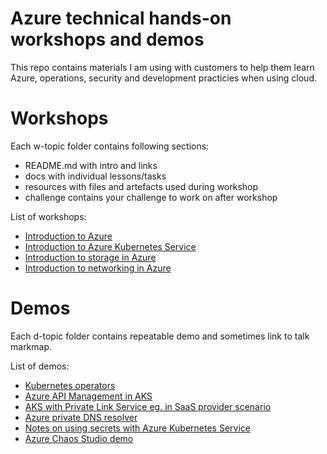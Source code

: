 # Azure technical hands-on workshops and demos
This repo contains materials I am using with customers to help them learn Azure, operations, security and development practicies when using cloud.

# Workshops
Each w-topic folder contains following sections:
- README.md with intro and links
- docs with individual lessons/tasks
- resources with files and artefacts used during workshop
- challenge contains your challenge to work on after workshop
  
List of workshops:
- [Introduction to Azure](./w-azure-basics/README.md)
- [Introduction to Azure Kubernetes Service](./w-aks-intro/README.md)
- [Introduction to storage in Azure](./w-storage/README.md)
- [Introduction to networking in Azure](./w-networking/README.md)

# Demos
Each d-topic folder contains repeatable demo and sometimes link to talk markmap.

List of demos:
- [Kubernetes operators](./d-kubernetes-operators/README.md)
- [Azure API Management in AKS](./d-apim-in-aks/README.md)
- [AKS with Private Link Service eg. in SaaS provider scenario](./d-aks-with-privatelinkservice/README.md)
- [Azure private DNS resolver](./d-dns-resolver/README.md)
- [Notes on using secrets with Azure Kubernetes Service](./d-kubernetes-secrets/README.md)
- [Azure Chaos Studio demo](./d-chaos-studio/README.md)